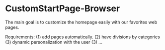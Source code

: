 # CustomStartPage-Browser

The main goal is to customize the homepage easily with our favorites web pages.


Requirements:
(1) add pages automatically.
(2) have divisions by categories
(3) dynamic personalization with the user
(3) ...
